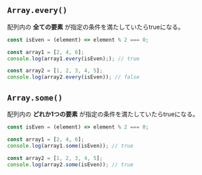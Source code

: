 ## `Array.every()`
配列内の **全ての要素** が指定の条件を満たしていたらtrueになる。

```javascript
const isEven = (element) => element % 2 === 0;

const array1 = [2, 4, 6];
console.log(array1.every(isEven);); // true

const array2 = [1, 2, 3, 4, 5];
console.log(array2.every(isEven)); // false
```

## `Array.some()`
配列内の **どれか1つの要素** が指定の条件を満たしていたらtrueになる。
```javascript
const isEven = (element) => element % 2 === 0;

const array1 = [2, 4, 6];
console.log(array1.some(isEven)); // true

const array2 = [1, 2, 3, 4, 5];
console.log(array2.some(isEven)); // true
```
